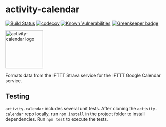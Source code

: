 # activity-calendar

[![Build Status](https://travis-ci.org/smockle/activity-calendar.svg?branch=master)](https://travis-ci.org/smockle/activity-calendar)
[![codecov](https://codecov.io/gh/smockle/activity-calendar/branch/master/graph/badge.svg)](https://codecov.io/gh/smockle/activity-calendar)
[![Known Vulnerabilities](https://snyk.io/test/github/smockle/activity-calendar/badge.svg)](https://snyk.io/test/github/smockle/activity-calendar)
[![Greenkeeper badge](https://badges.greenkeeper.io/smockle/activity-calendar.svg)](https://greenkeeper.io/)

<img alt="activity-calendar logo" height="120" width="120" src="https://user-images.githubusercontent.com/3104489/34644712-a601f428-f2f0-11e7-9ce4-ac3fb94804d1.png">

Formats data from the IFTTT Strava service for the IFTTT Google Calendar service.

## Testing

`activity-calendar` includes several unit tests. After cloning the `activity-calendar` repo locally, run `npm install` in the project folder to install dependencies. Run `npm test` to execute the tests.
